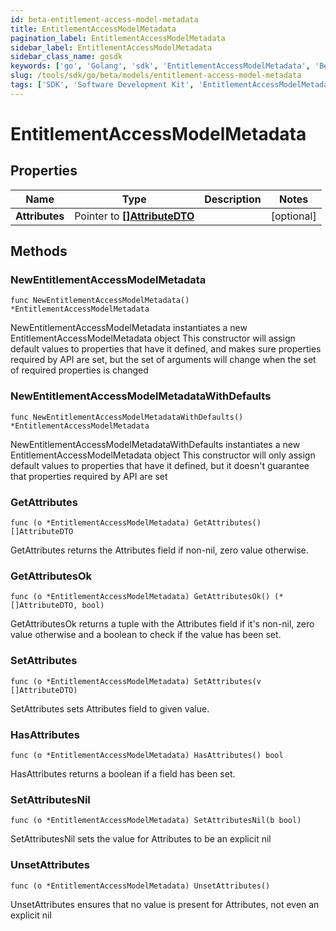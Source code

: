 ```yaml
---
id: beta-entitlement-access-model-metadata
title: EntitlementAccessModelMetadata
pagination_label: EntitlementAccessModelMetadata
sidebar_label: EntitlementAccessModelMetadata
sidebar_class_name: gosdk
keywords: ['go', 'Golang', 'sdk', 'EntitlementAccessModelMetadata', 'BetaEntitlementAccessModelMetadata'] 
slug: /tools/sdk/go/beta/models/entitlement-access-model-metadata
tags: ['SDK', 'Software Development Kit', 'EntitlementAccessModelMetadata', 'BetaEntitlementAccessModelMetadata']
---
```


# EntitlementAccessModelMetadata

## Properties

Name | Type | Description | Notes
------------ | ------------- | ------------- | -------------
**Attributes** | Pointer to [**[]AttributeDTO**](attribute-dto) |  | [optional] 

## Methods

### NewEntitlementAccessModelMetadata

`func NewEntitlementAccessModelMetadata() *EntitlementAccessModelMetadata`

NewEntitlementAccessModelMetadata instantiates a new EntitlementAccessModelMetadata object
This constructor will assign default values to properties that have it defined,
and makes sure properties required by API are set, but the set of arguments
will change when the set of required properties is changed

### NewEntitlementAccessModelMetadataWithDefaults

`func NewEntitlementAccessModelMetadataWithDefaults() *EntitlementAccessModelMetadata`

NewEntitlementAccessModelMetadataWithDefaults instantiates a new EntitlementAccessModelMetadata object
This constructor will only assign default values to properties that have it defined,
but it doesn't guarantee that properties required by API are set

### GetAttributes

`func (o *EntitlementAccessModelMetadata) GetAttributes() []AttributeDTO`

GetAttributes returns the Attributes field if non-nil, zero value otherwise.

### GetAttributesOk

`func (o *EntitlementAccessModelMetadata) GetAttributesOk() (*[]AttributeDTO, bool)`

GetAttributesOk returns a tuple with the Attributes field if it's non-nil, zero value otherwise
and a boolean to check if the value has been set.

### SetAttributes

`func (o *EntitlementAccessModelMetadata) SetAttributes(v []AttributeDTO)`

SetAttributes sets Attributes field to given value.

### HasAttributes

`func (o *EntitlementAccessModelMetadata) HasAttributes() bool`

HasAttributes returns a boolean if a field has been set.

### SetAttributesNil

`func (o *EntitlementAccessModelMetadata) SetAttributesNil(b bool)`

 SetAttributesNil sets the value for Attributes to be an explicit nil

### UnsetAttributes
`func (o *EntitlementAccessModelMetadata) UnsetAttributes()`

UnsetAttributes ensures that no value is present for Attributes, not even an explicit nil

